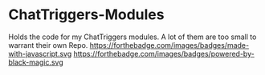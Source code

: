# ChatTriggers-Modules
Holds the code for my ChatTriggers modules. A lot of them are too small to warrant their own Repo.
https://forthebadge.com/images/badges/made-with-javascript.svg
https://forthebadge.com/images/badges/powered-by-black-magic.svg
